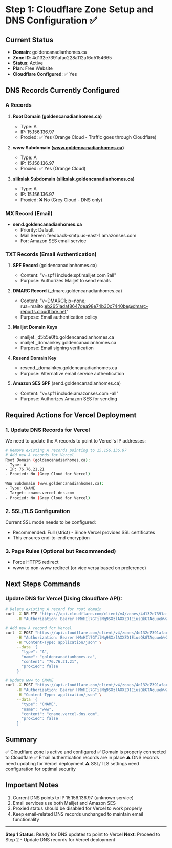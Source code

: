 # Step 1: Cloudflare Zone Setup and DNS Configuration ✅

## Current Status
- **Domain**: goldencanadianhomes.ca
- **Zone ID**: 4d132e7391afac228a112af6d5154665
- **Status**: Active
- **Plan**: Free Website
- **Cloudflare Configured**: ✅ Yes

## DNS Records Currently Configured

### A Records
1. **Root Domain (goldencanadianhomes.ca)**
   - Type: A
   - IP: 15.156.136.97
   - Proxied: ✅ Yes (Orange Cloud - Traffic goes through Cloudflare)

2. **www Subdomain (www.goldencanadianhomes.ca)**
   - Type: A
   - IP: 15.156.136.97
   - Proxied: ✅ Yes (Orange Cloud)

3. **slikslak Subdomain (slikslak.goldencanadianhomes.ca)**
   - Type: A
   - IP: 15.156.136.97
   - Proxied: ❌ No (Grey Cloud - DNS only)

### MX Record (Email)
- **send.goldencanadianhomes.ca**
  - Priority: Default
  - Mail Server: feedback-smtp.us-east-1.amazonses.com
  - For: Amazon SES email service

### TXT Records (Email Authentication)
1. **SPF Record** (goldencanadianhomes.ca)
   - Content: "v=spf1 include:spf.mailjet.com ?all"
   - Purpose: Authorizes Mailjet to send emails

2. **DMARC Record** (_dmarc.goldencanadianhomes.ca)
   - Content: "v=DMARC1; p=none; rua=mailto:eb2651adaf8647dea98e74b30c7440be@dmarc-reports.cloudflare.net"
   - Purpose: Email authentication policy

3. **Mailjet Domain Keys**
   - mailjet._d5b5e0fb.goldencanadianhomes.ca
   - mailjet._domainkey.goldencanadianhomes.ca
   - Purpose: Email signing verification

4. **Resend Domain Key**
   - resend._domainkey.goldencanadianhomes.ca
   - Purpose: Alternative email service authentication

5. **Amazon SES SPF** (send.goldencanadianhomes.ca)
   - Content: "v=spf1 include:amazonses.com -all"
   - Purpose: Authorizes Amazon SES for sending

## Required Actions for Vercel Deployment

### 1. Update DNS Records for Vercel
We need to update the A records to point to Vercel's IP addresses:

```bash
# Remove existing A records pointing to 15.156.136.97
# Add new A records for Vercel
Root Domain (goldencanadianhomes.ca):
- Type: A
- IP: 76.76.21.21
- Proxied: No (Grey Cloud for Vercel)

WWW Subdomain (www.goldencanadianhomes.ca):
- Type: CNAME
- Target: cname.vercel-dns.com
- Proxied: No (Grey Cloud for Vercel)
```

### 2. SSL/TLS Configuration
Current SSL mode needs to be configured:
- Recommended: Full (strict) - Since Vercel provides SSL certificates
- This ensures end-to-end encryption

### 3. Page Rules (Optional but Recommended)
- Force HTTPS redirect
- www to non-www redirect (or vice versa based on preference)

## Next Steps Commands

### Update DNS for Vercel (Using Cloudflare API):

```bash
# Delete existing A record for root domain
curl -X DELETE "https://api.cloudflare.com/client/v4/zones/4d132e7391afac228a112af6d5154665/dns_records/[RECORD_ID]" \
     -H "Authorization: Bearer HMmHIl7GTilNq9SXzlAXXZO1EiusQkGTAquueWwZ"

# Add new A record for Vercel
curl -X POST "https://api.cloudflare.com/client/v4/zones/4d132e7391afac228a112af6d5154665/dns_records" \
     -H "Authorization: Bearer HMmHIl7GTilNq9SXzlAXXZO1EiusQkGTAquueWwZ" \
     -H "Content-Type: application/json" \
     --data '{
       "type": "A",
       "name": "goldencanadianhomes.ca",
       "content": "76.76.21.21",
       "proxied": false
     }'

# Update www to CNAME
curl -X POST "https://api.cloudflare.com/client/v4/zones/4d132e7391afac228a112af6d5154665/dns_records" \
     -H "Authorization: Bearer HMmHIl7GTilNq9SXzlAXXZO1EiusQkGTAquueWwZ" \
     -H "Content-Type: application/json" \
     --data '{
       "type": "CNAME",
       "name": "www",
       "content": "cname.vercel-dns.com",
       "proxied": false
     }'
```

## Summary
✅ Cloudflare zone is active and configured
✅ Domain is properly connected to Cloudflare
✅ Email authentication records are in place
⚠️ DNS records need updating for Vercel deployment
⚠️ SSL/TLS settings need configuration for optimal security

## Important Notes
1. Current DNS points to IP 15.156.136.97 (unknown service)
2. Email services use both Mailjet and Amazon SES
3. Proxied status should be disabled for Vercel to work properly
4. Keep email-related DNS records unchanged to maintain email functionality

---
**Step 1 Status**: Ready for DNS updates to point to Vercel
**Next**: Proceed to Step 2 - Update DNS records for Vercel deployment
